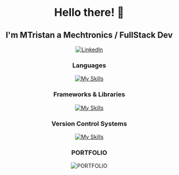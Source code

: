 <h1 align="center"> Hello there! 👋 </h1>
<h2 align="center"> I'm MTristan a Mechtronics / FullStack Dev </h2>

<p align="center">
  <a href="https://www.linkedin.com/in/mtristanpdlc180195/"><img alt="LinkedIn" src="https://img.shields.io/badge/LinkedIn-Link-blue"></a>  
</p>

<h3 align="center"> Languages </h3>

<div align="center">

[![My Skills](https://skillicons.dev/icons?i=arduino,css,html,js,matlab,mysql,php,py)](https://skillicons.dev)

</div>

<h3 align="center"> Frameworks & Libraries </h3>

<div align="center">

[![My Skills](https://skillicons.dev/icons?i=bootstrap,laravel,nodejs,react,vite)](https://skillicons.dev)

</div>

<h3 align="center"> Version Control Systems </h3>

<div align="center">

[![My Skills](https://skillicons.dev/icons?i=git,github)](https://skillicons.dev)

</div>

<h3 align="center"> PORTFOLIO </h3>

<div align="center">

![PORTFOLIO](https://github.com/MTristan012/PORTFOLIO/blob/master/src/assets/proyecto_9.gif)

</div>
